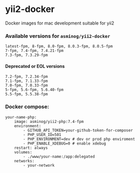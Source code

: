 # yii2-docker
Docker images for mac development suitable for yii2
### Available versions for `asminog/yii2-docker`

```
latest-fpm, 8-fpm, 8.0-fpm, 8.0.3-fpm, 8.0.5-fpm
7-fpm, 7.4-fpm, 7.4.21-fpm
7.3-fpm, 7.3.29-fpm
```

#### Deprecated or EOL versions

```
7.2-fpm, 7.2.34-fpm
7.1-fpm, 7.1.33-fpm
7.0-fpm, 7.0.33-fpm
5-fpm, 5.6-fpm, 5.6.40-fpm
5.5-fpm, 5.5.38-fpm
```

### Docker compose:
    your-name-php:
        image: asminog/yii2-php:7.4-fpm
        environment:
            - GITHUB_API_TOKEN=your-github-token-for-composer
            - PHP_USER_ID=501
            - PHP_ENVIRONMENT=dev # dev or prod php enviroment
            - PHP_ENABLE_XDEBUG=0 # enable xdebug
        restart: always
        volumes:
            - ./www/your-name:/app:delegated
        networks:
            - your-network
